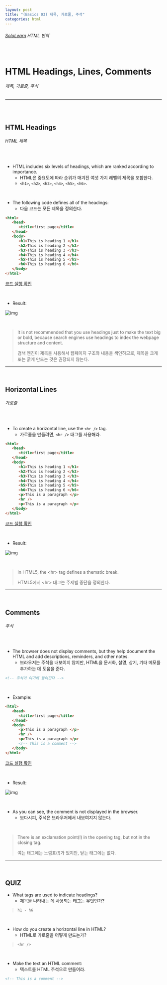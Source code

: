 ```yaml
---
layout: post
title: "(Basics 03) 제목, 가로줄, 주석"
categories: html
---
```


###### [SoloLearn](https://www.sololearn.com/) HTML 번역

<br>

# HTML Headings, Lines, Comments

###### 제목, 가로줄, 주석

------

<br>

<br>

## HTML Headings

###### HTML 제목

<br>

- HTML includes six levels of headings, which are ranked according to importance.
  - HTML은 중요도에 따라 순위가 매겨진 여섯 가지 레벨의 제목을 포함한다.
  - `<h1>`, `<h2>`, `<h3>`, `<h4>`, `<h5>`, `<h6>`.

<br>

- The following code defines all of the headings:
  - 다음 코드는 모든 제목을 정의한다.

```html
<html>
   <head>
      <title>first page</title>
   </head>
   <body>
      <h1>This is heading 1 </h1>
      <h2>This is heading 2 </h2>
      <h3>This is heading 3 </h3>
      <h4>This is heading 4 </h4>
      <h5>This is heading 5 </h5>
      <h6>This is heading 6 </h6>
   </body>
</html>
```

[코드 실행 확인](https://code.sololearn.com/10/#html)

<br>

- Result:

![img](/assets/img/html-sololearn-basics-03-01.jpeg)

<br>

> It is not recommended that you use headings just to make the text big or bold, because search engines use headings to index the webpage structure and content.
>
> 검색 엔진이 제목을 사용해서 웹페이지 구조와 내용을 색인하므로, 제목을 크게 또는 굵게 만드는 것은 권장되지 않는다.

------

<br>

## Horizontal Lines

###### 가로줄

<br>

- To create a horizontal line, use the `<hr />` tag.
  - 가로줄을 만들려면, `<hr />` 태그를 사용해라.

```html
<html>
   <head>
      <title>first page</title>
   </head>
   <body>
      <h1>This is heading 1 </h1>
      <h2>This is heading 2 </h2>
      <h3>This is heading 3 </h3>
      <h4>This is heading 4 </h4>
      <h5>This is heading 5 </h5>
      <h6>This is heading 6 </h6>
      <p>This is a paragraph </p>
      <hr />
      <p>This is a paragraph </p>
   </body>
</html>
```

[코드 실행 확인](https://code.sololearn.com/11/#html)

<br>

- Result:

![img](/assets/img/html-sololearn-basics-03-02.jpeg)

<br>

> In HTML5, the \<hr> tag defines a thematic break.
>
> HTML5에서 \<hr> 태그는 주제별 중단을 정의한다.

------

<br>

## Comments

###### 주석

<br>

- The browser does not display comments, but they help document the HTML and add descriptions, reminders, and other notes.
  - 브라우저는 주석을 내보이지 않지만, HTML을 문서화, 설명, 상기, 기타 메모를 추가하는 데 도움을 준다.

```html
<!-- 주석이 여기에 들어간다 -->
```

<br>

- Example:

```html
<html>
   <head>
      <title>first page</title>
   </head>
   <body>
      <p>This is a paragraph </p>
      <hr />
      <p>This is a paragraph </p>
      <!-- This is a comment -->
   </body>
</html>
```

[코드 실행 확인](https://code.sololearn.com/12/#html)

<br>

- Result:

![img](/assets/img/html-sololearn-basics-03-03.jpeg)

<br>

- As you can see, the comment is not displayed in the browser.
  - 보다시피, 주석은 브라우저에서 내보여지지 않는다.

<br>

> There is an exclamation point(!) in the opening tag, but not in the closing tag.
>
> 여는 태그에는 느낌표(!)가 있지만, 닫는 태그에는 없다.

------

<br>

## QUIZ

- What tags are used to indicate headings?
  - 제목을 나타내는 데 사용되는 태그는 무엇인가?

> `h1 - h6`

<br>

- How do you create a horizontal line in HTML?
  - HTML로 가로줄을 어떻게 만드는가?

> `<hr />`

<br>

- Make the text an HTML comment:
  - 텍스트를 HTML 주석으로 만들어라.

```html
<!-- This is a comment -->
```

<br>
